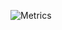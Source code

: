 ![Metrics](https://metrics.lecoq.io/Zinvoke?template=classic&base.activity=0&base.community=0&base.metadata=0&config.timezone=America%2FToronto)
